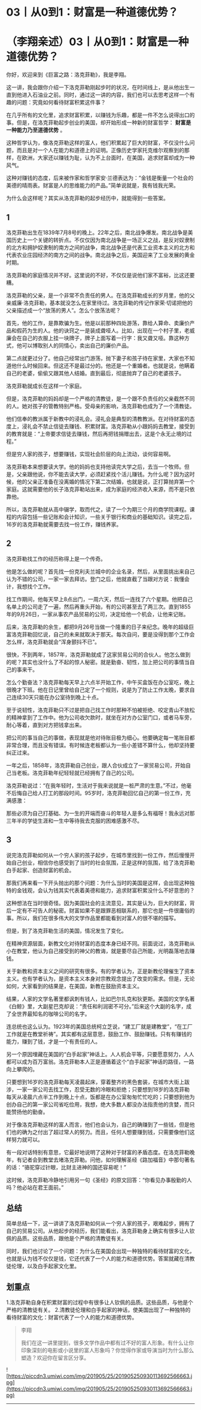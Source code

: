 # 03丨从0到1：财富是一种道德优势？

# （李翔亲述）03丨从0到1：财富是一种道德优势？

你好，欢迎来到《巨富之路：洛克菲勒》，我是李翔。

这一讲，我会跟你介绍一下洛克菲勒刚起步时的状况，在时间线上，是从他出生一直到他进入石油业之前。同时，通过这一讲的内容，我们也可以去思考这样一个有趣的问题：究竟如何看待财富积累这件事？

在几乎所有的文化里，追求财富积累，以赚钱为乐趣，都是一件不怎么说得出口的事。但是，在洛克菲勒起步创业的美国，却开始形成一种新的财富哲学： **财富是一种能力乃至道德优势** 。

这种哲学认为，像洛克菲勒这样的富人，他们积累起了巨大的财富，不仅没什么问题，而且是对一个人在能力和道德上的证明。正像历史学家托克维尔观察到的那样，在欧洲，大家还以赚钱为耻，认为不上台面时，在美国，追求财富却成为一种风气。

这种对赚钱的态度，后来被作家和哲学家安·兰德表达为：“金钱是衡量一个社会的美德的晴雨表。财富是人的思维能力的产品。”简单说就是，我有钱我光荣。

为什么会这样呢？其实从洛克菲勒的起步经历中，就能得到一些答案。

## 1

洛克菲勒出生在1839年7月8号的晚上。22年之后，南北战争爆发。南北战争是美国历史上一个关键的转折点。不仅仅因为南北战争是一场正义之战，是反对奴隶制的北方和拥护奴隶制的南方之间的战争，南北战争还是代表工业资本主义的北方和代表农业庄园经济的南方之间的战争。南北战争之后，美国迎来了工业发展的黄金时期。

洛克菲勒的家庭情况并不好。这里说的不好，不仅仅是说他们家不富裕，比这还要糟。

洛克菲勒的父亲，是一个非常不负责任的男人。在洛克菲勒成长的岁月里，他的父亲威廉·洛克菲勒，基本就没怎么在家里待过。洛克菲勒的传记作家荣·切诺把他的父亲描述成一个“放荡的男人”。怎么个放荡法呢？

首先，他的工作，是靠欺骗为生。他是以前那种四处游荡，靠给人算命、卖廉价产品和假药为生的人。他的诀窍之一是装成聋哑人。比如，出现在一个村子里，老威廉会在自己的衣服上挂一块牌子，牌子上面写着一行字：我又聋又哑。靠这种方式，他可以博取别人的同情心，卖出自己的廉价产品。

第二点就更过分了。他自己经常出门游荡，抛下妻子和孩子待在家里，大家也不知道他什么时候回来。但这还不是最过分的。他还是一个重婚者。也就是说，他瞒着自己的老婆，偷偷又跟其他人结婚。直到最后，彻底抛弃了自己的老婆孩子。

洛克菲勒就成长在这样一个家庭。

但是，洛克菲勒的妈妈却是一个严格的清教徒，是一个跟不负责任的父亲截然不同的人。她对孩子的管教特别严格。受母亲的影响，洛克菲勒也成为了一个清教徒。

他们信奉的教派属于新教中的浸礼会。浸礼会是典型的清教教派。在对待财富的态度上，浸礼会不禁止信徒去赚钱、积累财富。洛克菲勒从小跟妈妈去教堂，接受到的教育就是：“上帝要求信徒去赚钱，然后再把钱捐赠出去，这是个永无止境的过程。”

但是穷人家的孩子，想要赚钱，实现社会阶层的向上流动，谈何容易啊。

洛克菲勒本来想要读大学。他的妈妈也支持他读完大学之后，去当一个牧师。但是，父亲跟他说，你不能去读大学，必须赶紧找个活儿赚钱。为什么呢？因为这时候，他的父亲正准备在没离婚的情况下第二次结婚，也就是说，正打算抛弃第一个家庭。这就需要他的长子洛克菲勒站出来，成为家庭的经济收入来源，而不是只依靠他。

所以，洛克菲勒就从高中辍学，取而代之，读了一个为期三个月的商学院课程。课程的内容包括一些记账和会计知识，一些关于银行和商业的基础知识。读完之后，16岁的洛克菲勒就需要去找一份工作，赚钱养家。

## 2

洛克菲勒找工作的经历称得上是一个传奇。

他是怎么做的呢？首先找一份克利夫兰城中的企业名录，然后，从里面挑出来自己认为不错的公司，一家一家去拜访。登门之后，他就直截了当跟对方说：我懂会计，我想找个工作。

找工作期间，他每天早上8点出门，一周六天，然后一连找了六个星期。他把自己名单上的公司走了一遍，然后再重头开始，有的公司甚至去了两三次。直到1855年的9月26日，一家从事农产品贸易的公司，决定给他一个机会，让他来记账。

后来，洛克菲勒的余生，都把9月26号当做一个隆重的日子来纪念。晚年的超级巨富洛克菲勒回忆说，自己的未来就取决于那天。每次自问，要是没得到那个工作会怎么样，洛克菲勒就会“浑身颤抖不已”。

很快，不到两年，1857年，洛克菲勒就成了这家贸易公司的合伙人。他怎么做到的呢？其实也没什么了不起的惊人秘密。就是勤奋、韧性，加上把公司的事情当自己的事来干。

怎么个勤奋法？洛克菲勒每天早上六点半开始工作，中午买盒饭在办公室吃，晚上很晚才下班。他在日记里曾给自己定了一个规则，说是为了防止工作太晚，要求自己连续30天只能在办公室待到晚上十点。

至于说韧性，洛克菲勒只不过是把自己找工作时那种不怕被拒绝、咬定青山不放松的精神拿到了工作中。他为公司收欠款时，就坐在对方办公室门口，或者马车旁，耐心等着，直到对方把钱拿出来。

把公司的事当自己的事做，表现就是他对待账目极为细心。他要确定每一笔账目都非常合理，而且没有错误。有时候连老板都认为一些小差错不算什么，他却坚持要纠正过来。

一年之后，1858年，洛克菲勒自己创业，跟人合伙成立了一家贸易公司，开始自己当老板。洛克菲勒年纪轻轻就已经拥有了自己的公司。

洛克菲勒说过：“在我年轻时，生活对于我来说就是一桩严肃的生意。”不过，他毫不后悔自己给人打工的那段时间。95岁时，洛克菲勒回忆自己的第一份工作，充满感激：

那些必须为自己打基础、为一生的开端而奋斗的年轻人是多么有福呀！我永远对那三年半的学徒生涯和一生中等待我去克服的困难感激不尽。

## 3

说完洛克菲勒如何从一个穷人家的孩子起步，在城市里找到一份工作，然后慢慢开始自己创业，相信你也感受到了当时的社会氛围，正是这样的氛围，给了洛克菲勒白手起家、创造财富的机会。

那我们再来看一下开头抛出的那个问题：为什么当时的美国是这样，会出现这种独特的金钱观，会认为钱其实代表着美德和能力，追求财富积累没什么不好意思的？

这种想法在当时很奇怪。因为美国社会的主流意见，其实是认为，巨大的财富，背后一定有不可告人的秘密。财富如果不是跟罪恶相联系的，那它也是一件很庸俗的事。所以，我们在很多伟大的文学作品里都能看到对富人的很不堪的描写。

但是，到了洛克菲勒生活的美国，情况发生了变化。

在精神资源层面，新教文化对待财富的态度本身已经不同。前面说过，洛克菲勒从小在教堂，他认为自己接受到的神父的教诲，就是要尽自己所能，光明磊落地去赚钱。

关于新教和资本主义之间的研究有很多。有的学者认为，正是新教伦理催生了资本主义。也有学者认为，是资本主义本身对宗教观念提出了改变的需求。但是，无论如何，大家看到的结果是，在美国，新教在鼓励资本主义。

结果，人家的文学名著里都讽刺有钱人，比如巴尔扎克和狄更斯。美国的文学名著《白鲸》里，大副星巴克却说：“责任和利润密不可分。”后来这个大副的名字，成了全世界最知名的咖啡公司的名字。

连总统也这么认为。1923年的美国总统柯立芝说，“建工厂就是建教堂”，“在工厂工作就是在教堂祈祷”。其实都有这层意思，鼓励工作、鼓励赚钱。只有有赚钱的能力，赚到了钱，才是一个有责任的人。

另一个原因埋藏在美国的“白手起家”神话上。人人机会平等，只要愿意努力，人人都可以成为百万富翁。洛克菲勒本人正是遵循着这个“白手起家”神话的路径，一路向上攀爬的。

只要想到16岁的洛克菲勒每天凌晨起床，穿着整齐的黑色套装，在城市大街上跋涉，一家一家公司去找工作，忍受无数的冷眼和拒绝；只要想到18岁的洛克菲勒每天从凌晨六点半工作到晚上十点，饭都是在办公室匆匆忙忙吃的；只要想到他为创办自己的第一家公司省吃俭用，我想，绝大多数人都没办法指责他的贪婪，而只能赞扬他的勤奋。

对于像洛克菲勒这样的富人而言，他们也会认为，自己的确赚到了一些钱，但是他们也的确为之付出了超过常人的努力。而且，任何人想要赚到钱，只需要像他们这样努力就可以。

有一段对话特别有意思，它最好地说明了这种对于财富的矛盾态度。在洛克菲勒晚年，有记者会到教堂去堵洛克菲勒。问他，如何理解圣经《路加福音》中那句著名的话：“骆驼穿过针眼，比财主进神的国还容易呢！”

这时候，洛克菲勒冷静地引用另一句《圣经》的原文回答：“你看见办事殷勤的人吗？他必站在君王面前。”

## 总结

简单总结一下，这一讲讲了洛克菲勒如何从一个穷人家的孩子，艰难起步，拥有了自己的贸易公司。从他起步的经历，我们能看出，洛克菲勒身上确实有很多让人钦佩的品质。这些品质，跟他是个严格的清教徒有关。

同时，我们也讨论了一个问题：为什么在美国会出现一种独特的看待财富的文化，也就是认为钱不仅仅是钱，它还代表了一个人的能力和道德优势。答案就藏在清教徒伦理，以及白手起家文化里。

## 划重点

1.洛克菲勒自身在积累财富的过程中有很多让人钦佩的品质。这些品质，与他是个严格的清教徒有关。
2.清教徒伦理和白手起家的神话，使美国出现了一种独特的看待财富的文化：财富代表了一个人的能力和道德优势。


> 李翔
> 
> 我们在这一讲里提到，很多文学作品中都有过不好的富人形象。有什么让你印象深刻的电影或小说里的富人形象吗？你觉得作家或导演当时为什么那么塑造？欢迎你在留言区分享。

![https://piccdn3.umiwi.com/img/201905/25/201905250930113692566663.jpg](https://piccdn3.umiwi.com/img/201905/25/201905250930113692566663.jpg)

---
